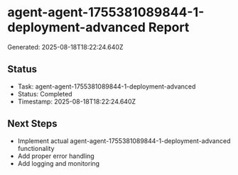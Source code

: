 # agent-agent-1755381089844-1-deployment-advanced Report

Generated: 2025-08-18T18:22:24.640Z

## Status
- Task: agent-agent-1755381089844-1-deployment-advanced
- Status: Completed
- Timestamp: 2025-08-18T18:22:24.640Z

## Next Steps
- Implement actual agent-agent-1755381089844-1-deployment-advanced functionality
- Add proper error handling
- Add logging and monitoring
